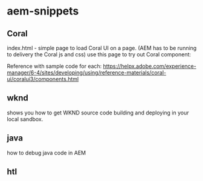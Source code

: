 # aem-snippets

## Coral
index.html  - simple page to load Coral UI on a page. (AEM has to be running to delivery the Coral js and css)
use this page to try out Coral component:

Reference with sample code for each:
https://helpx.adobe.com/experience-manager/6-4/sites/developing/using/reference-materials/coral-ui/coralui3/components.html

## wknd
shows you how to get WKND source code building and deploying in your local sandbox.

## java
how to debug java code in AEM

## htl


